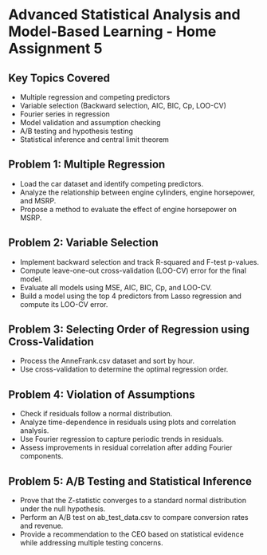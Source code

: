 
# Advanced Statistical Analysis and Model-Based Learning - Home Assignment 5

## Key Topics Covered
- Multiple regression and competing predictors
- Variable selection (Backward selection, AIC, BIC, Cp, LOO-CV)
- Fourier series in regression
- Model validation and assumption checking
- A/B testing and hypothesis testing
- Statistical inference and central limit theorem

## Problem 1: Multiple Regression
- Load the car dataset and identify competing predictors.
- Analyze the relationship between engine cylinders, engine horsepower, and MSRP.
- Propose a method to evaluate the effect of engine horsepower on MSRP.

## Problem 2: Variable Selection
- Implement backward selection and track R-squared and F-test p-values.
- Compute leave-one-out cross-validation (LOO-CV) error for the final model.
- Evaluate all models using MSE, AIC, BIC, Cp, and LOO-CV.
- Build a model using the top 4 predictors from Lasso regression and compute its LOO-CV error.

## Problem 3: Selecting Order of Regression using Cross-Validation
- Process the AnneFrank.csv dataset and sort by hour.
- Use cross-validation to determine the optimal regression order.

## Problem 4: Violation of Assumptions
- Check if residuals follow a normal distribution.
- Analyze time-dependence in residuals using plots and correlation analysis.
- Use Fourier regression to capture periodic trends in residuals.
- Assess improvements in residual correlation after adding Fourier components.

## Problem 5: A/B Testing and Statistical Inference
- Prove that the Z-statistic converges to a standard normal distribution under the null hypothesis.
- Perform an A/B test on ab_test_data.csv to compare conversion rates and revenue.
- Provide a recommendation to the CEO based on statistical evidence while addressing multiple testing concerns.
